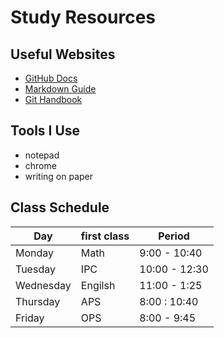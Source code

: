 # Study Resources
## Useful Websites  
  - [GitHub Docs](https://docs.github.com/)
  - [Markdown Guide](https://www.markdownguide.org/)
  - [Git Handbook](https://guides.github.com/introduction/git-handbook/)

## Tools I Use
   - notepad
   - chrome
   - writing on paper
  
## Class Schedule
|Day|first class|Period|
|---|-----------|----|
|Monday|Math|9:00 - 10:40|
|Tuesday|IPC|10:00 - 12:30|
|Wednesday|Engilsh|11:00 - 1:25|
|Thursday|APS|8:00 : 10:40|
|Friday|OPS|8:00 - 9:45|

